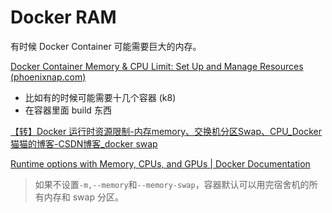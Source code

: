 # Docker RAM

有时候 Docker Container 可能需要巨大的内存。

[Docker Container Memory & CPU Limit: Set Up and Manage Resources (phoenixnap.com)](https://phoenixnap.com/kb/docker-memory-and-cpu-limit)

- 比如有的时候可能需要十几个容器 (k8)
- 在容器里面 build 东西 

[【转】Docker 运行时资源限制-内存memory、交换机分区Swap、CPU_Docker猫猫的博客-CSDN博客_docker swap](https://blog.csdn.net/CSDN_duomaomao/article/details/78567859)

[Runtime options with Memory, CPUs, and GPUs | Docker Documentation](https://docs.docker.com/config/containers/resource_constraints/)

> 如果不设置`-m,--memory`和`--memory-swap`，容器默认可以用完宿舍机的所有内存和 swap 分区。



